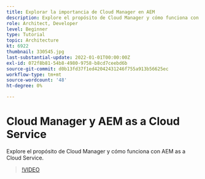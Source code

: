 ```yaml
---
title: Explorar la importancia de Cloud Manager en AEM
description: Explore el propósito de Cloud Manager y cómo funciona con AEM as a Cloud Service.
role: Architect, Developer
level: Beginner
type: Tutorial
topic: Architecture
kt: 6922
thumbnail: 330545.jpg
last-substantial-update: 2022-01-01T00:00:00Z
exl-id: 072f8b81-54b8-4980-9758-b8cd7ceebd6b
source-git-commit: d0b13fd37f1ed42042431246f755a913b56625ec
workflow-type: tm+mt
source-wordcount: '48'
ht-degree: 0%

---
```


# Cloud Manager y AEM as a Cloud Service

Explore el propósito de Cloud Manager y cómo funciona con AEM as a Cloud Service.

>[!VIDEO](https://video.tv.adobe.com/v/330545/?quality=12&learn=on)
